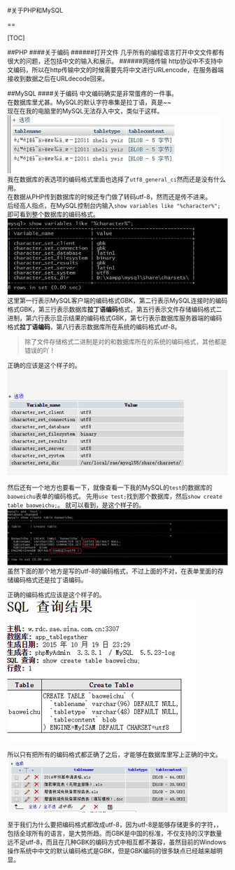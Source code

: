 #关于PHP和MySQL

==

[TOC]

##PHP
####关于编码
######打开文件
几乎所有的编程语言打开中文文件都有很大的问题，还包括中文的输入和展示。
######网络传输
http协议中不支持中文编码，所以在http传输中文的时候需要先将中文进行URLencode，在服务器端接收到数据之后在URLdecode回来。

##MySQL
####关于编码
中文编码确实是非常蛋疼的一件事。  
在数据库里尤甚。MySQL的默认字符串集是拉丁语，真是~~  
现在在我的电脑里的MySQL无法存入中文，类似于这样。  
![MySQL_ERROR](MySQL_ERROR1.jpg)  
我在数据库的表选项的编码格式里面也选择了`utf8_general_ci`然而还是没有什么用。  
在数据从PHP传到数据库的时候还专门做了转码utf-8，然而还是传不进来。  
后经高人指点，在MySQL控制台内输入`show variables like "%character%";`  
即可看到整个数据库的编码格式。  
![MySQL_character](MySQL_character.jpg)
这里第一行表示MySQL客户端的编码格式GBK，第二行表示MySQL连接时的编码格式GBK，第三行表示数据库**拉丁语编码**格式，第五行表示文件存储编码格式二进制，第六行表示显示结果的编码格式GBK，第七行表示数据库服务器端的编码格式**拉丁语编码**，第八行表示数据库所在系统的编码格式utf-8。

>除了文件存储格式二进制是对的和数据库所在的系统的编码格式，其他都是错误的吖！

正确的应该是这个样子的。
![MySQL_character2](MySQL_character2.jpg)

然后还有一个地方也要看一下，就像查看一下我的MySQL的`test`的数据库的`baoweichu`表单的编码格式。
先用`use test;`找到那个数据库，然后`show create table baoweichu;`。
就可以看到，是这个样子的。
![MySQL_database](MySQL_database.jpg)
虽然下面的那个地方是写的utf-8的编码格式，不过上面的不对，在表单里面的存储编码格式还是拉丁语编码。

正确的编码格式应该是这个样子的。
![MySQL_database2](MySQL_database2.jpg)

所以只有把所有的编码格式都正确了之后，才能够在数据库里写上正确的中文。
![MySQL_right](MySQL_right.jpg)

至于我们为什么要把编码格式都改成utf-8，因为utf-8是能够存储更多的字符，，包括全球所有的语言，是大势所趋。而GBK是中国的标准，不仅支持的汉字数量远不足utf-8，而且在几种GBK的编码方式中相互都不兼容，虽然目前的Windows操作系统中中文的默认编码格式是GBK，但是GBK编码的很多缺点已经越来越明显。
